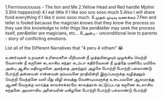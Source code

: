 1.Ferrrooociousss - The lion and Me
2.Yellow Head and Red handle Mjolnir
3.Shit happes(nd)
4.I eat little if I like soo soo sooo much
5.Also I will share food everything if I like it sooo sooo much.
6.முதல் முடிவு வணக்கம்
7.Pen and teller is fooled because the magician knows that they know the process so they use this knowledge to infer thigs like pen&teller may seek the process itself, pen&teller are magicians, etc... 
8.அன்பு - unconditional love to parents - story of conflicting emotions.
 
List all of the Different Narratives that "4 peru 4 vitham" 😂

உணர்வுகள் உறவுகள் உரிமைகளை மீறியவன் நீ
முத்தமிழையும் முழங்கிய வெற்றி வேளாண்  நீ
கருணை கடலாகிய கந்தா கடம்பா கதிர்வேலன் நீ
முத்தே மணியே மயிலே
அன்பு ஆகிய மதியழகனே
அகந்தை அகற்றும் அழகே
போற்றி போற்றி பல்லாண்டு போற்றி 
தன்னவன் என்னவன் நம்மவனே
நாதியின்றி இருப்பவருக்கு வழித்தறும் வெற்றி வேந்தனே
வலி மீது விழி வைத்து வேண்டியவருக்கு உடையவனே
ஆலமரத்து ஆணி வேருக்கு வாய்த்த காலச்சக்கரமே
காலத்தால் கட்டுப்படாத கருணை கடலாகிய கந்தனே
அவளாகிய அனைவரின் மகிழனே
போற்றி போற்றி பல்லாண்டு போற்றி

